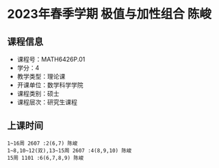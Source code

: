 # 2023年春季学期 极值与加性组合 陈峻






## 课程信息

- 课程号：MATH6426P.01
- 学分：4
- 教学类型：理论课
- 开课单位：数学科学学院
- 课程类别：硕士
- 课程层次：研究生课程

## 上课时间

```
1~16周 2607 :2(6,7) 陈峻
1~8,10~12(双),13~15周 2607 :4(8,9,10) 陈峻
15周 1101 :6(6,7,8,9) 陈峻
```

